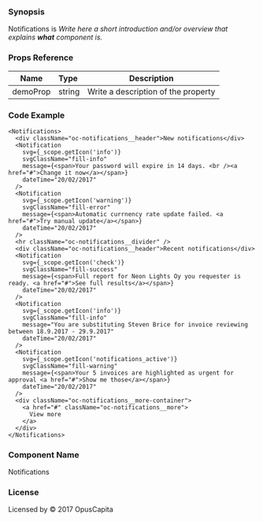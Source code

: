 ### Synopsis

Notifications is 
*Write here a short introduction and/or overview that explains **what** component is.*

### Props Reference

| Name                           | Type                    | Description                                                 |
| ------------------------------ | :---------------------- | ----------------------------------------------------------- |
| demoProp                       | string                  | Write a description of the property                         |

### Code Example

```
<Notifications>
  <div className="oc-notifications__header">New notifications</div>
  <Notification
    svg={_scope.getIcon('info')}
    svgClassName="fill-info"
    message={<span>Your password will expire in 14 days. <br /><a href="#">Change it now</a></span>}
    dateTime="20/02/2017"
  />
  <Notification
    svg={_scope.getIcon('warning')}
    svgClassName="fill-error"
    message={<span>Automatic currnency rate update failed. <a href="#">Try manual update</a></span>}
    dateTime="20/02/2017"
  />
  <hr className="oc-notifications__divider" />
  <div className="oc-notifications__header">Recent notifications</div>
  <Notification
    svg={_scope.getIcon('check')}
    svgClassName="fill-success"
    message={<span>Full report for Neon Lights Oy you requester is ready. <a href="#">See full results</a></span>}
    dateTime="20/02/2017"
  />
  <Notification
    svg={_scope.getIcon('info')}
    svgClassName="fill-info"
    message="You are substituting Steven Brice for invoice reviewing between 18.9.2017 - 29.9.2017"
    dateTime="20/02/2017"
  />
  <Notification
    svg={_scope.getIcon('notifications_active')}
    svgClassName="fill-warning"
    message={<span>Your 5 invoices are highlighted as urgent for approval <a href="#">Show me those</a></span>}
    dateTime="20/02/2017"
  />
  <div className="oc-notifications__more-container">
    <a href="#" className="oc-notifications__more">
      View more
    </a>
  </div>
</Notifications>
```

### Component Name

Notifications

### License

Licensed by © 2017 OpusCapita

